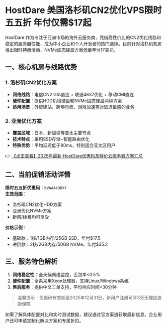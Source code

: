 # HostDare 美国洛杉矶CN2优化VPS限时五五折 年付仅需$17起

HostDare 作为专注于亚洲市场的海外云服务商，凭借高性价比的CN2优化线路和稳定的服务器性能，成为中小企业和个人开发者的热门选择。目前针对洛杉矶机房推出限时特惠活动，NVMe固态硬盘方案低至年付17美元。

## 一、核心机房与线路优势

### 1. 洛杉矶CN2优化方案
- **网络线路**：电信CN2 GIA直连 + 联通4837优化 + 移动CMI直连
- **硬件配置**：提供HDD机械硬盘和NVMe固态硬盘两种方案
- **适用场景**：外贸建站、跨境电商、游戏加速等对延迟敏感的业务

### 2. 亚洲优化方案
- **覆盖区域**：日本、新加坡等亚太主要节点
- **技术特点**：采用SSD存储+智能路由优化
- **特殊优势**：平均延迟低于80ms，特别适合亚太区用户

👉 [【点击查看】2025年最新 HostDare优惠码及特价云服务器方案汇总](https://bit.ly/hostdare)

## 二、当前促销活动详情

**限时五五折优惠码**：`KVAAA430XY`  
**生效范围**：
- 洛杉矶CN2优化HDD方案
- 亚洲优化NVMe方案
- 新购/续费均可享受

**价格示例**：
- 基础款：1核/1GB内存/25GB SSD，年付$17.5
- 进阶款：2核/2GB内存/50GB NVMe，年付$35.2

## 三、服务特色解析

1. **网络稳定性**：全天候网络监控，丢包率<0.5%
2. **硬件配置**：全系采用Xeon处理器，支持Linux/Windows系统
3. **售后服务**：提供中文工单支持，平均响应时间<30分钟

> 温馨提示：优惠码有效期至2025年12月31日，新用户注册可享3天无理由退款保障

如需了解具体配置对比和实时测试数据，建议通过官方渠道获取最新信息。企业用户还可申请定制化解决方案和专属折扣。